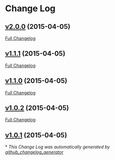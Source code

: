 # Change Log

## [v2.0.0](https://github.com/fgribreau/url-is-private/tree/v2.0.0) (2015-04-05)

[Full Changelog](https://github.com/fgribreau/url-is-private/compare/v1.1.1...v2.0.0)

## [v1.1.1](https://github.com/fgribreau/url-is-private/tree/v1.1.1) (2015-04-05)

[Full Changelog](https://github.com/fgribreau/url-is-private/compare/v1.1.0...v1.1.1)

## [v1.1.0](https://github.com/fgribreau/url-is-private/tree/v1.1.0) (2015-04-05)

[Full Changelog](https://github.com/fgribreau/url-is-private/compare/v1.0.2...v1.1.0)

## [v1.0.2](https://github.com/fgribreau/url-is-private/tree/v1.0.2) (2015-04-05)

[Full Changelog](https://github.com/fgribreau/url-is-private/compare/v1.0.1...v1.0.2)

## [v1.0.1](https://github.com/fgribreau/url-is-private/tree/v1.0.1) (2015-04-05)



\* *This Change Log was automatically generated by [github_changelog_generator](https://github.com/skywinder/Github-Changelog-Generator)*